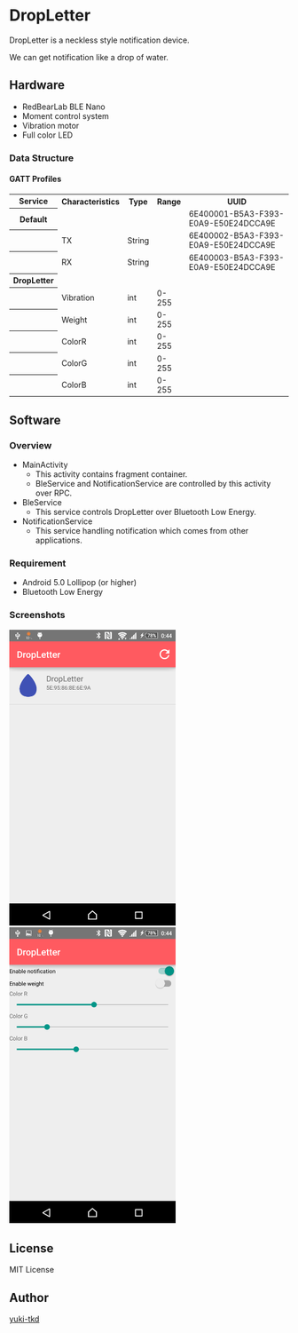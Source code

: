 DropLetter
====

DropLetter is a neckless style notification device.

We can get notification like a drop of water.

## Hardware
* RedBearLab BLE Nano
* Moment control system
* Vibration motor
* Full color LED

### Data Structure
#### GATT Profiles
  <table>
   <tr><th>Service</th><th>Characteristics</th><th>Type</th><th>Range</th><th>UUID</th></tr>
   <tr><th>Default</th><td></td><td></td><td></td><td>6E400001-B5A3-F393-E0A9-E50E24DCCA9E</td></tr>
   <tr><th></th><td>TX</td><td>String</td><td></td><td>6E400002-B5A3-F393-E0A9-E50E24DCCA9E </td></tr>
   <tr><th></th><td>RX</td><td>String</td><td></td><td>6E400003-B5A3-F393-E0A9-E50E24DCCA9E </td></tr>
   <tr><th>DropLetter</th><td></td><td></td><td></td><td></td></tr>
   <tr><th></th><td>Vibration</td><td>int</td><td>0-255</td><td></td></tr>
   <tr><th></th><td>Weight</td><td>int</td><td>0-255</td><td></td></tr>
   <tr><th></th><td>ColorR</td><td>int</td><td>0-255</td><td></td></tr>
   <tr><th></th><td>ColorG</td><td>int</td><td>0-255</td><td></td></tr>
   <tr><th></th><td>ColorB</td><td>int</td><td>0-255</td><td></td></tr>
  </table>

## Software
### Overview
* MainActivity
  - This activity contains fragment container.
  - BleService and NotificationService are controlled by this activity over RPC.
* BleService
  - This service controls DropLetter over Bluetooth Low Energy.
* NotificationService
  - This service handling notification which comes from other applications.

### Requirement
* Android 5.0 Lollipop (or higher)
* Bluetooth Low Energy

### Screenshots
<img src="./image/fragment_devicelist.png" width="300px">
<img src="./image/fragment_main.png" width="300px">


## License
MIT License

## Author

[yuki-tkd](https://github.com/yuki-tkd)
